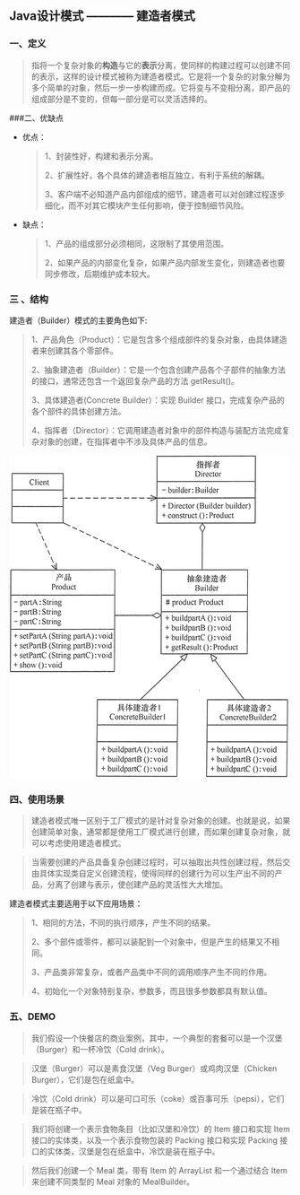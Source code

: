 ## Java设计模式 ———— 建造者模式

###  一、定义

>指将一个复杂对象的**构造**与它的**表示**分离，使同样的构建过程可以创建不同的表示，这样的设计模式被称为建造者模式。它是将一个复杂的对象分解为多个简单的对象，然后一步一步构建而成。它将变与不变相分离，即产品的组成部分是不变的，但每一部分是可以灵活选择的。

###二、优缺点

- 优点： 
	>1、封装性好，构建和表示分离。
	>
	>2、扩展性好，各个具体的建造者相互独立，有利于系统的解耦。
	>
	>3、客户端不必知道产品内部组成的细节，建造者可以对创建过程逐步细化，而不对其它模块产生任何影响，便于控制细节风险。

- 缺点：
	>1、产品的组成部分必须相同，这限制了其使用范围。
	>
	>2、如果产品的内部变化复杂，如果产品内部发生变化，则建造者也要同步修改，后期维护成本较大。

### 三 、结构

建造者（Builder）模式的主要角色如下:
 >1、产品角色（Product）：它是包含多个组成部件的复杂对象，由具体建造者来创建其各个零部件。
 >
 >2、抽象建造者（Builder）：它是一个包含创建产品各个子部件的抽象方法的接口，通常还包含一个返回复杂产品的方法 getResult()。
 >
 >3、具体建造者(Concrete Builder）：实现 Builder 接口，完成复杂产品的各个部件的具体创建方法。
 >
 >4、指挥者（Director）：它调用建造者对象中的部件构造与装配方法完成复杂对象的创建，在指挥者中不涉及具体产品的信息。
 >
![结构图](builderPattern.gif)

### 四、使用场景

>建造者模式唯一区别于工厂模式的是针对复杂对象的创建。也就是说，如果创建简单对象，通常都是使用工厂模式进行创建，而如果创建复杂对象，就可以考虑使用建造者模式。

>当需要创建的产品具备复杂创建过程时，可以抽取出共性创建过程，然后交由具体实现类自定义创建流程，使得同样的创建行为可以生产出不同的产品，分离了创建与表示，使创建产品的灵活性大大增加。


建造者模式主要适用于以下应用场景：

>1、相同的方法，不同的执行顺序，产生不同的结果。
>
>2、多个部件或零件，都可以装配到一个对象中，但是产生的结果又不相同。
>
>3、产品类非常复杂，或者产品类中不同的调用顺序产生不同的作用。
>
>4、初始化一个对象特别复杂，参数多，而且很多参数都具有默认值。

###  五、DEMO

>我们假设一个快餐店的商业案例，其中，一个典型的套餐可以是一个汉堡（Burger）和一杯冷饮（Cold drink）。

>汉堡（Burger）可以是素食汉堡（Veg Burger）或鸡肉汉堡（Chicken Burger），它们是包在纸盒中。

>冷饮（Cold drink）可以是可口可乐（coke）或百事可乐（pepsi），它们是装在瓶子中。

>我们将创建一个表示食物条目（比如汉堡和冷饮）的 Item 接口和实现 Item 接口的实体类，以及一个表示食物包装的 Packing 接口和实现 Packing 接口的实体类，汉堡是包在纸盒中，冷饮是装在瓶子中。

>然后我们创建一个 Meal 类，带有 Item 的 ArrayList 和一个通过结合 Item 来创建不同类型的 Meal 对象的 MealBuilder。